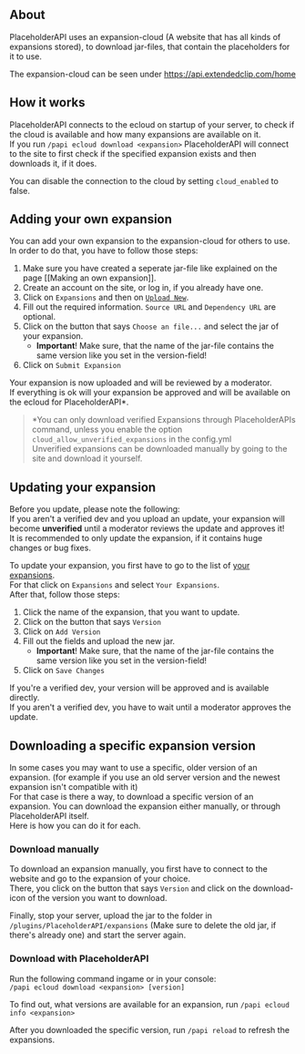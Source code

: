 ## About
PlaceholderAPI uses an expansion-cloud (A website that has all kinds of expansions stored), to download jar-files, that contain the placeholders for it to use.

The expansion-cloud can be seen under https://api.extendedclip.com/home

## How it works
PlaceholderAPI connects to the ecloud on startup of your server, to check if the cloud is available and how many expansions are available on it.  
If you run `/papi ecloud download <expansion>` PlaceholderAPI will connect to the site to first check if the specified expansion exists and then downloads it, if it does.

You can disable the connection to the cloud by setting `cloud_enabled` to false.

## Adding your own expansion
You can add your own expansion to the expansion-cloud for others to use.  
In order to do that, you have to follow those steps:
1. Make sure you have created a seperate jar-file like explained on the page [[Making an own expansion]].
2. Create an account on the site, or log in, if you already have one.
3. Click on `Expansions` and then on [`Upload New`](https://api.extendedclip.com/manage/add/).
4. Fill out the required information. `Source URL` and `Dependency URL` are optional.
5. Click on the button that says `Choose an file...` and select the jar of your expansion.
    * **Important**! Make sure, that the name of the jar-file contains the same version like you set in the version-field!
6. Click on `Submit Expansion`

Your expansion is now uploaded and will be reviewed by a moderator.  
If everything is ok will your expansion be approved and will be available on the ecloud for PlaceholderAPI*.

> *You can only download verified Expansions through PlaceholderAPIs command, unless you enable the option `cloud_allow_unverified_expansions` in the config.yml  
> Unverified expansions can be downloaded manually by going to the site and download it yourself.

## Updating your expansion
Before you update, please note the following:  
If you aren't a verified dev and you upload an update, your expansion will become **unverified** until a moderator reviews the update and approves it!  
It is recommended to only update the expansion, if it contains huge changes or bug fixes.

To update your expansion, you first have to go to the list of [your expansions](https://api.extendedclip.com/manage/).  
For that click on `Expansions` and select `Your Expansions`.  
After that, follow those steps:
1. Click the name of the expansion, that you want to update.
2. Click on the button that says `Version`
3. Click on `Add Version`
4. Fill out the fields and upload the new jar.
    * **Important**! Make sure, that the name of the jar-file contains the same version like you set in the version-field!
5. Click on `Save Changes`

If you're a verified dev, your version will be approved and is available directly.  
If you aren't a verified dev, you have to wait until a moderator approves the update.

## Downloading a specific expansion version
In some cases you may want to use a specific, older version of an expansion. (for example if you use an old server version and the newest expansion isn't compatible with it)  
For that case is there a way, to download a specific version of an expansion. You can download the expansion either manually, or through PlaceholderAPI itself.  
Here is how you can do it for each.

### Download manually
To download an expansion manually, you first have to connect to the website and go to the expansion of your choice.  
There, you click on the button that says `Version` and click on the download-icon of the version you want to download.

Finally, stop your server, upload the jar to the folder in `/plugins/PlaceholderAPI/expansions` (Make sure to delete the old jar, if there's already one) and start the server again.

### Download with PlaceholderAPI
Run the following command ingame or in your console:  
`/papi ecloud download <expansion> [version]`

To find out, what versions are available for an expansion, run `/papi ecloud info <expansion>`

After you downloaded the specific version, run `/papi reload` to refresh the expansions.